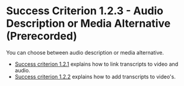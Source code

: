 # Success Criterion 1.2.3 - Audio Description or Media Alternative (Prerecorded)

You can choose between audio description or media alternative.

* [Success criterion 1.2.1](1.2.1.md) explains how to link transcripts to video and audio.
* [Success criterion 1.2.2](1.2.2.md) explains how to add transcripts to video's.
